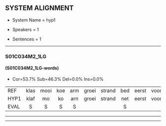 
## SYSTEM ALIGNMENT

- System Name = hyp1

- Speakers = 1

- Sentences = 1

---

### S01C034M2_1LG

#### (S01C034M2_1LG-words)

- Cor=53.7%	Sub=46.3%	Del=0.0%	Ins=0.0%

|  |  |  |  |  |  |  |  |  |  |  |  |  |  |  |  |  |  |  |  |  |  |  |  |  |  |  |  |  |  |  |  |  |  |  |  |  |  |  |  |  |  |
|:--- |:---:|:---:|:---:|:---:|:---:|:---:|:---:|:---:|:---:|:---:|:---:|:---:|:---:|:---:|:---:|:---:|:---:|:---:|:---:|:---:|:---:|:---:|:---:|:---:|:---:|:---:|:---:|:---:|:---:|:---:|:---:|:---:|:---:|:---:|:---:|:---:|:---:|:---:|:---:|:---:|:---:|
| REF | klas | mooi | koe | arm | groei | strand | bed | eerst | voor | draai | sjaal | herfst | duur | straat | leeuw | clown | hoek | krant | hout | vriend | gauw | chips | groen | * | feest | reis | jas | huis | paard | vijf | muts | nieuw | kind | bang | oog | zacht | schoen | plas | neus | knoop | plank |
| HYP1 | klaf | mo | ko | arn | groei | strand | net | eerst | voor | traai | siaal | herfst | duur | straat | leeuw | klon | hook | krant | galt | vreemd | gal | cips | groen | a | feest | res | jos | ves | part | vijf | muts | nieuw | kind | bang | oog | zacht | schoen | blas | neus | knoop | plank |
| EVAL | S | S | S | S |  |  | S |  |  | S | S |  |  |  |  | S | S |  | S | S | S | S |  | S |  | S | S | S | S |  |  |  |  |  |  |  |  | S |  |  |  |
---

---
